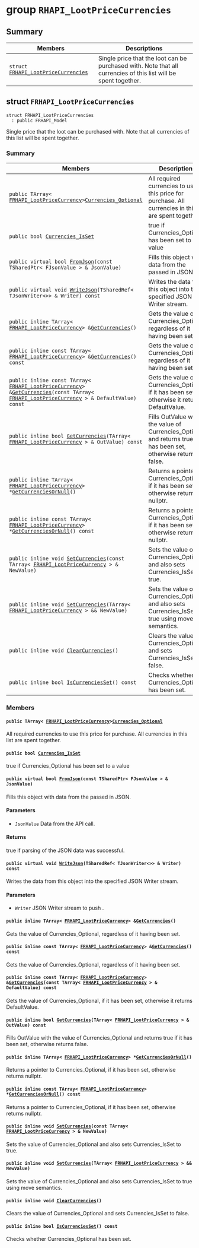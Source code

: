 # group `RHAPI_LootPriceCurrencies` <a id="group__RHAPI__LootPriceCurrencies"></a>

## Summary

 Members                        | Descriptions                                
--------------------------------|---------------------------------------------
`struct `[`FRHAPI_LootPriceCurrencies`](#structFRHAPI__LootPriceCurrencies) | Single price that the loot can be purchased with. Note that all currencies of this list will be spent together.

## struct `FRHAPI_LootPriceCurrencies` <a id="structFRHAPI__LootPriceCurrencies"></a>

```
struct FRHAPI_LootPriceCurrencies
  : public FRHAPI_Model
```

Single price that the loot can be purchased with. Note that all currencies of this list will be spent together.

### Summary

 Members                        | Descriptions                                
--------------------------------|---------------------------------------------
`public TArray< `[`FRHAPI_LootPriceCurrency`](RHAPI_LootPriceCurrency.md#structFRHAPI__LootPriceCurrency)` > `[`Currencies_Optional`](#structFRHAPI__LootPriceCurrencies_1a6d4e46da4afe1b54c8bfe9a56de9b36f) | All required currencies to use this price for purchase. All currencies in this list are spent together.
`public bool `[`Currencies_IsSet`](#structFRHAPI__LootPriceCurrencies_1a220a00f32d0b3d5b6a0d3d675b8b5042) | true if Currencies_Optional has been set to a value
`public virtual bool `[`FromJson`](#structFRHAPI__LootPriceCurrencies_1ad4bb860746949477863298dc57703620)`(const TSharedPtr< FJsonValue > & JsonValue)` | Fills this object with data from the passed in JSON.
`public virtual void `[`WriteJson`](#structFRHAPI__LootPriceCurrencies_1a3f81ce3e6d053d6f94c65e4671e6e184)`(TSharedRef< TJsonWriter<>> & Writer) const` | Writes the data from this object into the specified JSON Writer stream.
`public inline TArray< `[`FRHAPI_LootPriceCurrency`](RHAPI_LootPriceCurrency.md#structFRHAPI__LootPriceCurrency)` > & `[`GetCurrencies`](#structFRHAPI__LootPriceCurrencies_1a3b5848ae39f22697aee33bc76684fc47)`()` | Gets the value of Currencies_Optional, regardless of it having been set.
`public inline const TArray< `[`FRHAPI_LootPriceCurrency`](RHAPI_LootPriceCurrency.md#structFRHAPI__LootPriceCurrency)` > & `[`GetCurrencies`](#structFRHAPI__LootPriceCurrencies_1a599d138b24da59080e05f7e0ff39e71e)`() const` | Gets the value of Currencies_Optional, regardless of it having been set.
`public inline const TArray< `[`FRHAPI_LootPriceCurrency`](RHAPI_LootPriceCurrency.md#structFRHAPI__LootPriceCurrency)` > & `[`GetCurrencies`](#structFRHAPI__LootPriceCurrencies_1a49b7bb058a1da19e2b959b6e89f0ed15)`(const TArray< `[`FRHAPI_LootPriceCurrency`](RHAPI_LootPriceCurrency.md#structFRHAPI__LootPriceCurrency)` > & DefaultValue) const` | Gets the value of Currencies_Optional, if it has been set, otherwise it returns DefaultValue.
`public inline bool `[`GetCurrencies`](#structFRHAPI__LootPriceCurrencies_1a7f6b6a18b447dd0e10deb31dc2a8581e)`(TArray< `[`FRHAPI_LootPriceCurrency`](RHAPI_LootPriceCurrency.md#structFRHAPI__LootPriceCurrency)` > & OutValue) const` | Fills OutValue with the value of Currencies_Optional and returns true if it has been set, otherwise returns false.
`public inline TArray< `[`FRHAPI_LootPriceCurrency`](RHAPI_LootPriceCurrency.md#structFRHAPI__LootPriceCurrency)` > * `[`GetCurrenciesOrNull`](#structFRHAPI__LootPriceCurrencies_1a96ccf683d2b511af907bf2589f1e8a70)`()` | Returns a pointer to Currencies_Optional, if it has been set, otherwise returns nullptr.
`public inline const TArray< `[`FRHAPI_LootPriceCurrency`](RHAPI_LootPriceCurrency.md#structFRHAPI__LootPriceCurrency)` > * `[`GetCurrenciesOrNull`](#structFRHAPI__LootPriceCurrencies_1a34fb1bbb766d32af07795042159ca252)`() const` | Returns a pointer to Currencies_Optional, if it has been set, otherwise returns nullptr.
`public inline void `[`SetCurrencies`](#structFRHAPI__LootPriceCurrencies_1a247e6a72e91df3d991e786acc88c134c)`(const TArray< `[`FRHAPI_LootPriceCurrency`](RHAPI_LootPriceCurrency.md#structFRHAPI__LootPriceCurrency)` > & NewValue)` | Sets the value of Currencies_Optional and also sets Currencies_IsSet to true.
`public inline void `[`SetCurrencies`](#structFRHAPI__LootPriceCurrencies_1a733475c2ea6ffee7a50dda3e5d6c91e4)`(TArray< `[`FRHAPI_LootPriceCurrency`](RHAPI_LootPriceCurrency.md#structFRHAPI__LootPriceCurrency)` > && NewValue)` | Sets the value of Currencies_Optional and also sets Currencies_IsSet to true using move semantics.
`public inline void `[`ClearCurrencies`](#structFRHAPI__LootPriceCurrencies_1a8c330470ea1908537853066d0fc65e86)`()` | Clears the value of Currencies_Optional and sets Currencies_IsSet to false.
`public inline bool `[`IsCurrenciesSet`](#structFRHAPI__LootPriceCurrencies_1a3ea6c06ff8d093787f2d4e05c9391646)`() const` | Checks whether Currencies_Optional has been set.

### Members

#### `public TArray< `[`FRHAPI_LootPriceCurrency`](RHAPI_LootPriceCurrency.md#structFRHAPI__LootPriceCurrency)` > `[`Currencies_Optional`](#structFRHAPI__LootPriceCurrencies_1a6d4e46da4afe1b54c8bfe9a56de9b36f) <a id="structFRHAPI__LootPriceCurrencies_1a6d4e46da4afe1b54c8bfe9a56de9b36f"></a>

All required currencies to use this price for purchase. All currencies in this list are spent together.

#### `public bool `[`Currencies_IsSet`](#structFRHAPI__LootPriceCurrencies_1a220a00f32d0b3d5b6a0d3d675b8b5042) <a id="structFRHAPI__LootPriceCurrencies_1a220a00f32d0b3d5b6a0d3d675b8b5042"></a>

true if Currencies_Optional has been set to a value

#### `public virtual bool `[`FromJson`](#structFRHAPI__LootPriceCurrencies_1ad4bb860746949477863298dc57703620)`(const TSharedPtr< FJsonValue > & JsonValue)` <a id="structFRHAPI__LootPriceCurrencies_1ad4bb860746949477863298dc57703620"></a>

Fills this object with data from the passed in JSON.

#### Parameters
* `JsonValue` Data from the API call.

#### Returns
true if parsing of the JSON data was successful.

#### `public virtual void `[`WriteJson`](#structFRHAPI__LootPriceCurrencies_1a3f81ce3e6d053d6f94c65e4671e6e184)`(TSharedRef< TJsonWriter<>> & Writer) const` <a id="structFRHAPI__LootPriceCurrencies_1a3f81ce3e6d053d6f94c65e4671e6e184"></a>

Writes the data from this object into the specified JSON Writer stream.

#### Parameters
* `Writer` JSON Writer stream to push .

#### `public inline TArray< `[`FRHAPI_LootPriceCurrency`](RHAPI_LootPriceCurrency.md#structFRHAPI__LootPriceCurrency)` > & `[`GetCurrencies`](#structFRHAPI__LootPriceCurrencies_1a3b5848ae39f22697aee33bc76684fc47)`()` <a id="structFRHAPI__LootPriceCurrencies_1a3b5848ae39f22697aee33bc76684fc47"></a>

Gets the value of Currencies_Optional, regardless of it having been set.

#### `public inline const TArray< `[`FRHAPI_LootPriceCurrency`](RHAPI_LootPriceCurrency.md#structFRHAPI__LootPriceCurrency)` > & `[`GetCurrencies`](#structFRHAPI__LootPriceCurrencies_1a599d138b24da59080e05f7e0ff39e71e)`() const` <a id="structFRHAPI__LootPriceCurrencies_1a599d138b24da59080e05f7e0ff39e71e"></a>

Gets the value of Currencies_Optional, regardless of it having been set.

#### `public inline const TArray< `[`FRHAPI_LootPriceCurrency`](RHAPI_LootPriceCurrency.md#structFRHAPI__LootPriceCurrency)` > & `[`GetCurrencies`](#structFRHAPI__LootPriceCurrencies_1a49b7bb058a1da19e2b959b6e89f0ed15)`(const TArray< `[`FRHAPI_LootPriceCurrency`](RHAPI_LootPriceCurrency.md#structFRHAPI__LootPriceCurrency)` > & DefaultValue) const` <a id="structFRHAPI__LootPriceCurrencies_1a49b7bb058a1da19e2b959b6e89f0ed15"></a>

Gets the value of Currencies_Optional, if it has been set, otherwise it returns DefaultValue.

#### `public inline bool `[`GetCurrencies`](#structFRHAPI__LootPriceCurrencies_1a7f6b6a18b447dd0e10deb31dc2a8581e)`(TArray< `[`FRHAPI_LootPriceCurrency`](RHAPI_LootPriceCurrency.md#structFRHAPI__LootPriceCurrency)` > & OutValue) const` <a id="structFRHAPI__LootPriceCurrencies_1a7f6b6a18b447dd0e10deb31dc2a8581e"></a>

Fills OutValue with the value of Currencies_Optional and returns true if it has been set, otherwise returns false.

#### `public inline TArray< `[`FRHAPI_LootPriceCurrency`](RHAPI_LootPriceCurrency.md#structFRHAPI__LootPriceCurrency)` > * `[`GetCurrenciesOrNull`](#structFRHAPI__LootPriceCurrencies_1a96ccf683d2b511af907bf2589f1e8a70)`()` <a id="structFRHAPI__LootPriceCurrencies_1a96ccf683d2b511af907bf2589f1e8a70"></a>

Returns a pointer to Currencies_Optional, if it has been set, otherwise returns nullptr.

#### `public inline const TArray< `[`FRHAPI_LootPriceCurrency`](RHAPI_LootPriceCurrency.md#structFRHAPI__LootPriceCurrency)` > * `[`GetCurrenciesOrNull`](#structFRHAPI__LootPriceCurrencies_1a34fb1bbb766d32af07795042159ca252)`() const` <a id="structFRHAPI__LootPriceCurrencies_1a34fb1bbb766d32af07795042159ca252"></a>

Returns a pointer to Currencies_Optional, if it has been set, otherwise returns nullptr.

#### `public inline void `[`SetCurrencies`](#structFRHAPI__LootPriceCurrencies_1a247e6a72e91df3d991e786acc88c134c)`(const TArray< `[`FRHAPI_LootPriceCurrency`](RHAPI_LootPriceCurrency.md#structFRHAPI__LootPriceCurrency)` > & NewValue)` <a id="structFRHAPI__LootPriceCurrencies_1a247e6a72e91df3d991e786acc88c134c"></a>

Sets the value of Currencies_Optional and also sets Currencies_IsSet to true.

#### `public inline void `[`SetCurrencies`](#structFRHAPI__LootPriceCurrencies_1a733475c2ea6ffee7a50dda3e5d6c91e4)`(TArray< `[`FRHAPI_LootPriceCurrency`](RHAPI_LootPriceCurrency.md#structFRHAPI__LootPriceCurrency)` > && NewValue)` <a id="structFRHAPI__LootPriceCurrencies_1a733475c2ea6ffee7a50dda3e5d6c91e4"></a>

Sets the value of Currencies_Optional and also sets Currencies_IsSet to true using move semantics.

#### `public inline void `[`ClearCurrencies`](#structFRHAPI__LootPriceCurrencies_1a8c330470ea1908537853066d0fc65e86)`()` <a id="structFRHAPI__LootPriceCurrencies_1a8c330470ea1908537853066d0fc65e86"></a>

Clears the value of Currencies_Optional and sets Currencies_IsSet to false.

#### `public inline bool `[`IsCurrenciesSet`](#structFRHAPI__LootPriceCurrencies_1a3ea6c06ff8d093787f2d4e05c9391646)`() const` <a id="structFRHAPI__LootPriceCurrencies_1a3ea6c06ff8d093787f2d4e05c9391646"></a>

Checks whether Currencies_Optional has been set.


